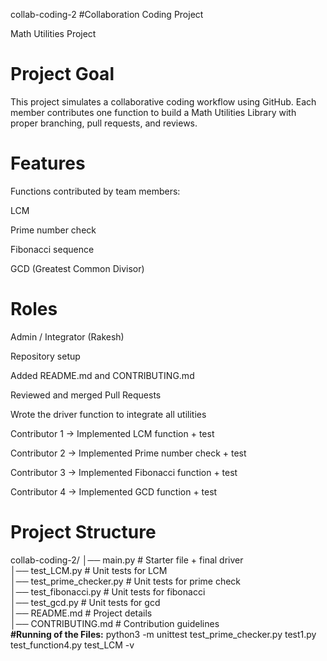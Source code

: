 collab-coding-2
#Collaboration Coding Project

Math Utilities Project
# Project Goal

This project simulates a collaborative coding workflow using GitHub.
Each member contributes one function to build a Math Utilities Library with proper branching, pull requests, and reviews.

# Features

Functions contributed by team members:

LCM

Prime number check

Fibonacci sequence

GCD (Greatest Common Divisor)


# Roles

Admin / Integrator (Rakesh)

Repository setup

Added README.md and CONTRIBUTING.md

Reviewed and merged Pull Requests

Wrote the driver function to integrate all utilities

Contributor 1 → Implemented LCM function + test

Contributor 2 → Implemented Prime number check + test

Contributor 3 → Implemented Fibonacci function + test

Contributor 4 → Implemented GCD function + test

# Project Structure
collab-coding-2/
│── main.py              # Starter file + final driver  
│── test_LCM.py    # Unit tests for LCM  
│── test_prime_checker.py        # Unit tests for prime check  
│── test_fibonacci.py    # Unit tests for fibonacci  
│── test_gcd.py          # Unit tests for gcd          
│── README.md            # Project details  
│── CONTRIBUTING.md      # Contribution guidelines  
 **#Running of the Files:**
python3 -m unittest test_prime_checker.py test1.py test_function4.py test_LCM -v

